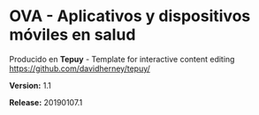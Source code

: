 # OVA - Aplicativos y dispositivos móviles en salud

Producido en **Tepuy** - Template for interactive content editing
https://github.com/davidherney/tepuy/

**Version:** 1.1

**Release:** 20190107.1
